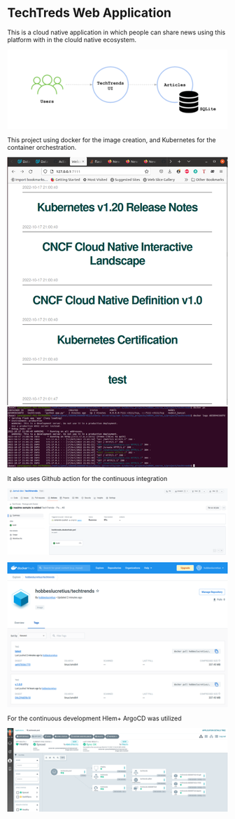 # TechTreds Web Application

This is a cloud native application in which people can share news using this platform with in the clould native ecosystem.

![application](./screenshots/techTrendIdea.png)

This project using docker for the image creation, and Kubernetes for the container orchestration.

![frontend](./screenshots/docker-run-local1.png)
![dockerrun](./screenshots/docker-run-local.png)

It also uses Github action for the continuous integration

![ci-github-actions](./screenshots/ci-github-actions.png)

![ci-dockerhub](./screenshots/ci-dockerhub.png)

For the continuous development Hlem+ ArgoCD was utilized


![techtrends-staging](./screenshots/techtrends-staging.png)